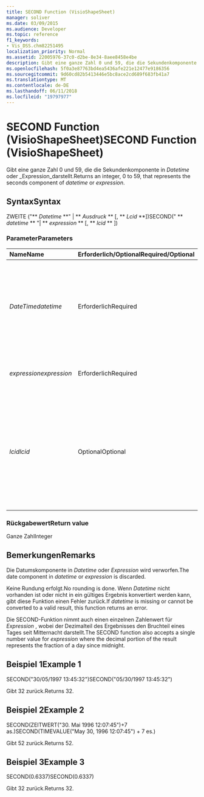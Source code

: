 ```yaml
---
title: SECOND Function (VisioShapeSheet)
manager: soliver
ms.date: 03/09/2015
ms.audience: Developer
ms.topic: reference
f1_keywords:
- Vis_DSS.chm82251495
localization_priority: Normal
ms.assetid: 22005976-37c0-d2be-8e34-8aee8458e4be
description: Gibt eine ganze Zahl 0 und 59, die die Sekundenkomponente in Datetime oder Expression darstellt.
ms.openlocfilehash: 5f0a3e87763bd4ea5436afe221e12477e9186356
ms.sourcegitcommit: 9d60cd82b5413446e5bc8ace2cd689f683fb41a7
ms.translationtype: MT
ms.contentlocale: de-DE
ms.lasthandoff: 06/11/2018
ms.locfileid: "19797977"
---
```

# <a name="second-function-visioshapesheet"></a><span data-ttu-id="6e11d-103">SECOND Function (VisioShapeSheet)</span><span class="sxs-lookup"><span data-stu-id="6e11d-103">SECOND Function (VisioShapeSheet)</span></span>

<span data-ttu-id="6e11d-104">Gibt eine ganze Zahl 0 und 59, die die Sekundenkomponente in _Datetime_ oder _Expression_darstellt.</span><span class="sxs-lookup"><span data-stu-id="6e11d-104">Returns an integer, 0 to 59, that represents the seconds component of  _datetime_ or  _expression_.</span></span>
  
## <a name="syntax"></a><span data-ttu-id="6e11d-105">Syntax</span><span class="sxs-lookup"><span data-stu-id="6e11d-105">Syntax</span></span>

<span data-ttu-id="6e11d-106">ZWEITE ("** *Datetime* **" | ** *Ausdruck* ** [, ** *Lcid* **])</span><span class="sxs-lookup"><span data-stu-id="6e11d-106">SECOND(" ** *datetime* ** "| ** *expression* ** [, ** *lcid* ** ])</span></span> 
  
### <a name="parameters"></a><span data-ttu-id="6e11d-107">Parameter</span><span class="sxs-lookup"><span data-stu-id="6e11d-107">Parameters</span></span>

|<span data-ttu-id="6e11d-108">**Name**</span><span class="sxs-lookup"><span data-stu-id="6e11d-108">**Name**</span></span>|<span data-ttu-id="6e11d-109">**Erforderlich/Optional**</span><span class="sxs-lookup"><span data-stu-id="6e11d-109">**Required/Optional**</span></span>|<span data-ttu-id="6e11d-110">**Datentyp**</span><span class="sxs-lookup"><span data-stu-id="6e11d-110">**Data Type**</span></span>|<span data-ttu-id="6e11d-111">**Beschreibung**</span><span class="sxs-lookup"><span data-stu-id="6e11d-111">**Description**</span></span>|
|:-----|:-----|:-----|:-----|
| <span data-ttu-id="6e11d-112">_DateTime_</span><span class="sxs-lookup"><span data-stu-id="6e11d-112">_datetime_</span></span> <br/> |<span data-ttu-id="6e11d-113">Erforderlich</span><span class="sxs-lookup"><span data-stu-id="6e11d-113">Required</span></span>  <br/> |<span data-ttu-id="6e11d-114">**String**</span><span class="sxs-lookup"><span data-stu-id="6e11d-114">**String**</span></span> <br/> |<span data-ttu-id="6e11d-115">Beliebige Zeichenfolge, die allgemein als Datums- und Zeitangabe erkannt wird, oder ein Bezug auf eine Zelle mit einer Datums- und Zeitangabe.</span><span class="sxs-lookup"><span data-stu-id="6e11d-115">Any string commonly recognized as a date and time or a reference to a cell containing a date and time.</span></span>  <br/> |
| <span data-ttu-id="6e11d-116">_expression_</span><span class="sxs-lookup"><span data-stu-id="6e11d-116">_expression_</span></span> <br/> |<span data-ttu-id="6e11d-117">Erforderlich</span><span class="sxs-lookup"><span data-stu-id="6e11d-117">Required</span></span>  <br/> |<span data-ttu-id="6e11d-118">**String**</span><span class="sxs-lookup"><span data-stu-id="6e11d-118">**String**</span></span> <br/> | <span data-ttu-id="6e11d-119">Beliebiger Ausdruck, der eine Datums- und Zeitangabe liefert.</span><span class="sxs-lookup"><span data-stu-id="6e11d-119">Any expression that yields a date and time.</span></span>  <br/> |
| <span data-ttu-id="6e11d-120">_lcid_</span><span class="sxs-lookup"><span data-stu-id="6e11d-120">_lcid_</span></span> <br/> |<span data-ttu-id="6e11d-121">Optional</span><span class="sxs-lookup"><span data-stu-id="6e11d-121">Optional</span></span>  <br/> |<span data-ttu-id="6e11d-122">**Numerisch**</span><span class="sxs-lookup"><span data-stu-id="6e11d-122">**Numeric**</span></span> <br/> |<span data-ttu-id="6e11d-123">Die Gebietsschema-ID an, bei der Bewertung von Währungssymbole _Datetime_verwendet werden.</span><span class="sxs-lookup"><span data-stu-id="6e11d-123">The locale identifier to be used in evaluating a nonlocal  _datetime_.</span></span> <span data-ttu-id="6e11d-124">Die Gebietsschema-ID ist eine Zahl, die in den Headerdateien System beschrieben.</span><span class="sxs-lookup"><span data-stu-id="6e11d-124">The locale identifier is a number described in the system header files.</span></span>  <br/> |
   
### <a name="return-value"></a><span data-ttu-id="6e11d-125">Rückgabewert</span><span class="sxs-lookup"><span data-stu-id="6e11d-125">Return value</span></span>

<span data-ttu-id="6e11d-126">Ganze Zahl</span><span class="sxs-lookup"><span data-stu-id="6e11d-126">Integer</span></span>
  
## <a name="remarks"></a><span data-ttu-id="6e11d-127">Bemerkungen</span><span class="sxs-lookup"><span data-stu-id="6e11d-127">Remarks</span></span>

<span data-ttu-id="6e11d-128">Die Datumskomponente in _Datetime_ oder _Expression_ wird verworfen.</span><span class="sxs-lookup"><span data-stu-id="6e11d-128">The date component in  _datetime_ or  _expression_ is discarded.</span></span> 
  
<span data-ttu-id="6e11d-129">Keine Rundung erfolgt.</span><span class="sxs-lookup"><span data-stu-id="6e11d-129">No rounding is done.</span></span> <span data-ttu-id="6e11d-130">Wenn _Datetime_ nicht vorhanden ist oder nicht in ein gültiges Ergebnis konvertiert werden kann, gibt diese Funktion einen Fehler zurück.</span><span class="sxs-lookup"><span data-stu-id="6e11d-130">If  _datetime_ is missing or cannot be converted to a valid result, this function returns an error.</span></span> 
  
<span data-ttu-id="6e11d-131">Die SECOND-Funktion nimmt auch einen einzelnen Zahlenwert für _Expression_ , wobei der Dezimalteil des Ergebnisses den Bruchteil eines Tages seit Mitternacht darstellt.</span><span class="sxs-lookup"><span data-stu-id="6e11d-131">The SECOND function also accepts a single number value for  _expression_ where the decimal portion of the result represents the fraction of a day since midnight.</span></span> 
  
## <a name="example-1"></a><span data-ttu-id="6e11d-132">Beispiel 1</span><span class="sxs-lookup"><span data-stu-id="6e11d-132">Example 1</span></span>

<span data-ttu-id="6e11d-133">SECOND("30/05/1997 13:45:32")</span><span class="sxs-lookup"><span data-stu-id="6e11d-133">SECOND("05/30/1997 13:45:32")</span></span>
  
<span data-ttu-id="6e11d-134">Gibt 32 zurück.</span><span class="sxs-lookup"><span data-stu-id="6e11d-134">Returns 32.</span></span>
  
## <a name="example-2"></a><span data-ttu-id="6e11d-135">Beispiel 2</span><span class="sxs-lookup"><span data-stu-id="6e11d-135">Example 2</span></span>

<span data-ttu-id="6e11d-136">SECOND(ZEITWERT("30. Mai 1996 12:07:45")+7 as.)</span><span class="sxs-lookup"><span data-stu-id="6e11d-136">SECOND(TIMEVALUE("May 30, 1996 12:07:45") + 7 es.)</span></span>
  
<span data-ttu-id="6e11d-137">Gibt 52 zurück.</span><span class="sxs-lookup"><span data-stu-id="6e11d-137">Returns 52.</span></span>
  
## <a name="example-3"></a><span data-ttu-id="6e11d-138">Beispiel 3</span><span class="sxs-lookup"><span data-stu-id="6e11d-138">Example 3</span></span>

<span data-ttu-id="6e11d-139">SECOND(0.6337)</span><span class="sxs-lookup"><span data-stu-id="6e11d-139">SECOND(0.6337)</span></span>
  
<span data-ttu-id="6e11d-140">Gibt 32 zurück.</span><span class="sxs-lookup"><span data-stu-id="6e11d-140">Returns 32.</span></span>
  


